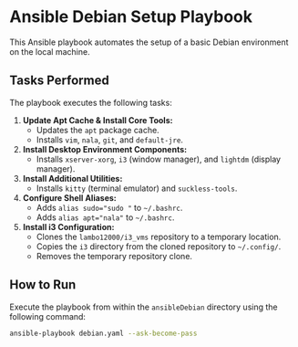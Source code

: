# Ansible Debian Setup Playbook

This Ansible playbook automates the setup of a basic Debian environment on the local machine.

## Tasks Performed

The playbook executes the following tasks:

1.  **Update Apt Cache & Install Core Tools:**
    *   Updates the `apt` package cache.
    *   Installs `vim`, `nala`, `git`, and `default-jre`.
2.  **Install Desktop Environment Components:**
    *   Installs `xserver-xorg`, `i3` (window manager), and `lightdm` (display manager).
3.  **Install Additional Utilities:**
    *   Installs `kitty` (terminal emulator) and `suckless-tools`.
4.  **Configure Shell Aliases:**
    *   Adds `alias sudo="sudo "` to `~/.bashrc`.
    *   Adds `alias apt="nala"` to `~/.bashrc`.
5.  **Install i3 Configuration:**
    *   Clones the `lambo12000/i3_vms` repository to a temporary location.
    *   Copies the `i3` directory from the cloned repository to `~/.config/`.
    *   Removes the temporary repository clone.

## How to Run

Execute the playbook from within the `ansibleDebian` directory using the following command:

```bash
ansible-playbook debian.yaml --ask-become-pass
